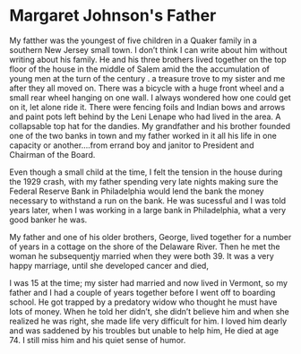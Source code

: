 # Margaret Johnson's Father

My fatther was the youngest of five children in a Quaker family in a southern New Jersey small town. I don’t think I can write about him without writing about his family. He and his three brothers lived together on the top floor of the house in the middle of Salem amid the the accumulation of young men at the turn of the century . a treasure trove to my sister and me after they all moved on. There was a bicycle with a huge front wheel and a small rear wheel hanging on one wall. I always wondered how one could get on  it, let alone ride it. There were fencing foils and Indian bows and arrows and paint pots left behind by the Leni Lenape who had lived in the area. A collapsable top hat for the dandies.
My grandfather and his brother founded one of the two banks in town and my father worked in it all his life in one capacity or another….from errand boy and janitor to President and Chairman of the Board.

Even though a small child at the time, I felt the tension in the house during the 1929 crash, with my father spending very late nights making  sure the Federal Reserve Bank in Philadelphia would lend the bank the money necessary to withstand a run on the bank. He was sucessful and I was told years later, when I was working in a large bank in Philadelphia, what a very good banker he was.

My father and one of his older brothers, George, lived together for a number of years in a cottage on the shore of the Delaware River. Then he met the woman he subsequentjy married when they were both 39. It was a very happy marriage, until she developed cancer and died,

I was 15 at the time; my sister had married and now lived in Vermont, so my father and I had a couple of years together before I went off to boarding school. He got trapped by a predatory widow who thought he must have lots of money. When he told her didn’t, she didn’t believe him and when she realized he was right, she made life very difficult for him.
I loved him dearly and was saddened by his troubles but unable to help him, He died at age 74. I still miss him and his quiet sense of humor.
